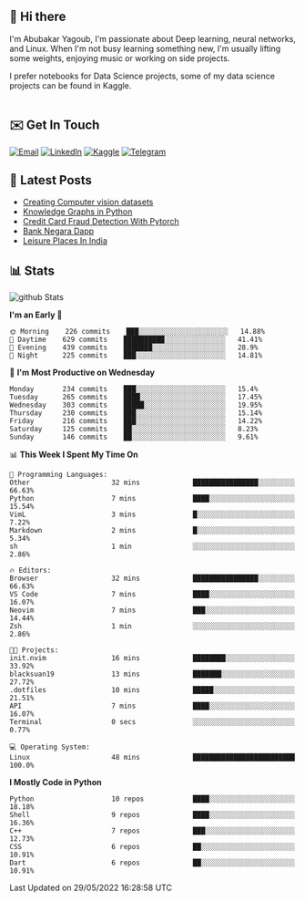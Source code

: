 ## 👋 Hi there

I'm Abubakar Yagoub, I'm passionate about Deep learning, neural networks, and
Linux. When I'm not busy learning something new, I'm usually lifting some
weights, enjoying music or working on side projects.

I prefer notebooks for Data Science projects, some of my data science projects
can be found in Kaggle. <br> <br>

## ✉️ Get In Touch

[![Email](https://img.shields.io/badge/Email-f1f1f1?style=for-the-badge&logo=gmail&logoColor=0f111a)](mailto:hi@blacksuan19.dev)
[![LinkedIn](https://img.shields.io/badge/LinkedIn-0077B5?style=for-the-badge&logo=linkedin&logoColor=white)](https://www.linkedin.com/in/blacksuan19/)
[![Kaggle](https://img.shields.io/badge/Kaggle-5acfff?style=for-the-badge&logo=kaggle&logoColor=white)](http://kaggle.com/abubakaryagob/)
[![Telegram](https://img.shields.io/badge/Telegram-2CA5E0?style=for-the-badge&logo=telegram&logoColor=white)](https://t.me/blacksuan19)

## 📩 Latest Posts

<!-- BLOG-POST-LIST:START -->
- [Creating Computer vision datasets](http://blacksuan19.dev/blog/creating-datasets/)
- [Knowledge Graphs in Python](http://blacksuan19.dev/projects/Knowledge_Graphs/)
- [Credit Card Fraud Detection With Pytorch](http://blacksuan19.dev/projects/credit-card-fraud-detection-with-pytorch/)
- [Bank Negara Dapp](http://blacksuan19.dev/projects/bank-negara/)
- [Leisure Places In India](http://blacksuan19.dev/projects/leisure-places-in-india/)
<!-- BLOG-POST-LIST:END -->

## 📊 Stats

![github Stats](https://github-readme-stats.vercel.app/api?username=blacksuan19&theme=github_dark&show_icons=true&count_private=true&custom_title=Github%20Stats&hide_border=true)

<!--START_SECTION:waka-->
**I'm an Early 🐤** 

```text
🌞 Morning    226 commits    ███░░░░░░░░░░░░░░░░░░░░░░   14.88% 
🌆 Daytime    629 commits    ██████████░░░░░░░░░░░░░░░   41.41% 
🌃 Evening    439 commits    ███████░░░░░░░░░░░░░░░░░░   28.9% 
🌙 Night      225 commits    ███░░░░░░░░░░░░░░░░░░░░░░   14.81%

```
📅 **I'm Most Productive on Wednesday** 

```text
Monday       234 commits    ███░░░░░░░░░░░░░░░░░░░░░░   15.4% 
Tuesday      265 commits    ████░░░░░░░░░░░░░░░░░░░░░   17.45% 
Wednesday    303 commits    █████░░░░░░░░░░░░░░░░░░░░   19.95% 
Thursday     230 commits    ███░░░░░░░░░░░░░░░░░░░░░░   15.14% 
Friday       216 commits    ███░░░░░░░░░░░░░░░░░░░░░░   14.22% 
Saturday     125 commits    ██░░░░░░░░░░░░░░░░░░░░░░░   8.23% 
Sunday       146 commits    ██░░░░░░░░░░░░░░░░░░░░░░░   9.61%

```


📊 **This Week I Spent My Time On** 

```text
💬 Programming Languages: 
Other                    32 mins             ████████████████░░░░░░░░░   66.63% 
Python                   7 mins              ████░░░░░░░░░░░░░░░░░░░░░   15.54% 
VimL                     3 mins              █░░░░░░░░░░░░░░░░░░░░░░░░   7.22% 
Markdown                 2 mins              █░░░░░░░░░░░░░░░░░░░░░░░░   5.34% 
sh                       1 min               ░░░░░░░░░░░░░░░░░░░░░░░░░   2.86%

🔥 Editors: 
Browser                  32 mins             ████████████████░░░░░░░░░   66.63% 
VS Code                  7 mins              ████░░░░░░░░░░░░░░░░░░░░░   16.07% 
Neovim                   7 mins              ███░░░░░░░░░░░░░░░░░░░░░░   14.44% 
Zsh                      1 min               ░░░░░░░░░░░░░░░░░░░░░░░░░   2.86%

🐱‍💻 Projects: 
init.nvim                16 mins             ████████░░░░░░░░░░░░░░░░░   33.92% 
blacksuan19              13 mins             ███████░░░░░░░░░░░░░░░░░░   27.72% 
.dotfiles                10 mins             █████░░░░░░░░░░░░░░░░░░░░   21.51% 
API                      7 mins              ████░░░░░░░░░░░░░░░░░░░░░   16.07% 
Terminal                 0 secs              ░░░░░░░░░░░░░░░░░░░░░░░░░   0.77%

💻 Operating System: 
Linux                    48 mins             █████████████████████████   100.0%

```

**I Mostly Code in Python** 

```text
Python                   10 repos            ████░░░░░░░░░░░░░░░░░░░░░   18.18% 
Shell                    9 repos             ████░░░░░░░░░░░░░░░░░░░░░   16.36% 
C++                      7 repos             ███░░░░░░░░░░░░░░░░░░░░░░   12.73% 
CSS                      6 repos             ██░░░░░░░░░░░░░░░░░░░░░░░   10.91% 
Dart                     6 repos             ██░░░░░░░░░░░░░░░░░░░░░░░   10.91%

```



 Last Updated on 29/05/2022 16:28:58 UTC
<!--END_SECTION:waka-->

